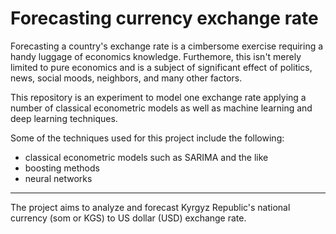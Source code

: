 # Forecasting currency exchange rate
Forecasting a country's exchange rate is a cimbersome exercise requiring a handy luggage of economics knowledge. Furthemore, this isn't merely limited to pure economics and is a subject of significant effect of politics, news, social moods, neighbors, and many other factors.

This repository is an experiment to model one exchange rate applying a number of classical econometric models as well as machine learning and deep learning techniques.

Some of the techniques used for this project include the following:
- classical econometric models such as SARIMA and the like
- boosting methods
- neural networks

---

The project aims to analyze and forecast Kyrgyz Republic's national currency (som or KGS) to US dollar (USD) exchange rate. 
